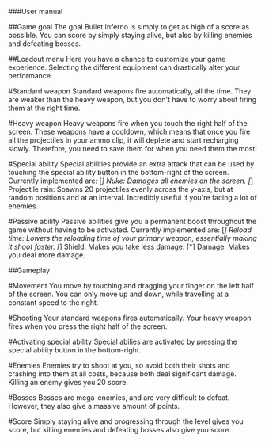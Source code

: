 ###User manual

##Game goal
The goal Bullet Inferno is simply to get as high of a score as possible. You can score by simply staying alive, but also by killing enemies and defeating bosses.

##Loadout menu
Here you have a chance to customize your game experience. Selecting the different equipment can drastically alter your performance.

#Standard weapon
Standard weapons fire automatically, all the time. They are weaker than the heavy weapon, but you don't have to worry about firing them at the right time.

#Heavy weapon
Heavy weapons fire when you touch the right half of the screen. These weapons have a cooldown, which means that once you fire all the projectiles in your ammo clip, it will deplete and start recharging slowly. Therefore, you need to save them for when you need them the most!

#Special ability
Special abilities provide an extra attack that can be used by touching the special ability button in the bottom-right of the screen. Currently implemented are:
[*] Nuke: Damages all enemies on the screen.
[*] Projectile rain: Spawns 20 projectiles evenly across the y-axis, but at random positions and at an interval. Incredibly useful if you're facing a lot of enemies.

#Passive ability
Passive abilities give you a permanent boost throughout the game without having to be activated. Currently implemented are:
[*] Reload time: Lowers the reloading time of your primary weapon, essentially making it shoot faster.
[*] Shield: Makes you take less damage.
[*] Damage: Makes you deal more damage.

##Gameplay

#Movement
You move by touching and dragging your finger on the left half of the screen. You can only move up and down, while travelling at a constant speed to the right.

#Shooting
Your standard weapons fires automatically. Your heavy weapon fires when you press the right half of the screen.

#Activating special ability
Special abilies are activated by pressing the special ability button in the bottom-right.

#Enemies
Enemies try to shoot at you, so avoid both their shots and crashing into them at all costs, because both deal significant damage. Killing an enemy gives you 20 score.

#Bosses
Bosses are mega-enemies, and are very difficult to defeat. However, they also give a massive amount of points.

#Score
Simply staying alive and progressing through the level gives you score, but killing enemies and defeating bosses also give you score.

